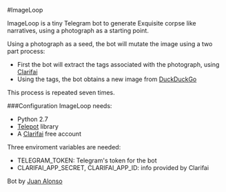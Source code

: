 #ImageLoop

ImageLoop is a tiny Telegram bot to generate Exquisite corpse like narratives, using a photograph as a starting point. 

Using a photograph as a seed, the bot will mutate the image using a two part process:

* First the bot will extract the tags associated with the photograph, using [Clarifai](http://clarifai.com/)
* Using the tags, the bot obtains a new image from [DuckDuckGo](https://duckduckgo.com/)

This process is repeated seven times. 

###Configuration
ImageLoop needs:

* Python 2.7
* [Telepot](https://github.com/nickoala/telepot) library 
* A [Clarifai](http://clarifai.com/) free account

Three enviroment variables are needed:

* TELEGRAM_TOKEN: Telegram's token for the bot
* CLARIFAI_APP_SECRET, CLARIFAI_APP_ID: info provided by Clarifai


Bot by [Juan Alonso](https://github.com/juanalonso/)